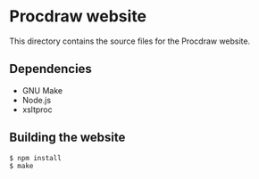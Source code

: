 Procdraw website
================

This directory contains the source files for the Procdraw website.

Dependencies
------------

* GNU Make
* Node.js
* xsltproc

Building the website
--------------------

    $ npm install
    $ make
